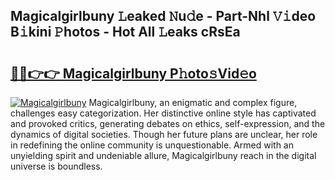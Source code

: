 ## Magicalgirlbuny 𝙻eaked 𝙽u𝚍e - Part-Nhl 𝚅𝚒deo B𝚒kini 𝙿hotos - Hot All 𝙻eaks cRsEa

# <h2><a href="http://ld3j6v.urlbe.top/?page=Magicalgirlbuny">🔗🔗👉👉 Magicalgirlbuny P𝚑oto𝚜Vid𝚎o</a></h2>

[![Magicalgirlbuny](https://i.imgur.com/eBuTRDB.gif)](http://ld3j6v.urlbe.top/?page=Magicalgirlbuny)
Magicalgirlbuny, an enigmatic and complex figure, challenges easy categorization. Her distinctive online style has captivated and provoked critics, generating debates on ethics, self-expression, and the dynamics of digital societies. Though her future plans are unclear, her role in redefining the online community is unquestionable. Armed with an unyielding spirit and undeniable allure, Magicalgirlbuny reach in the digital universe is boundless.
